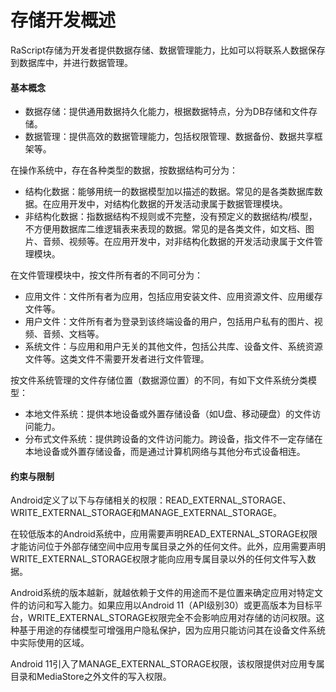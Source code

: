 # 存储开发概述

RaScript存储为开发者提供数据存储、数据管理能力，比如可以将联系人数据保存到数据库中，并进行数据管理。

#### 基本概念

* 数据存储：提供通用数据持久化能力，根据数据特点，分为DB存储和文件存储。
* 数据管理：提供高效的数据管理能力，包括权限管理、数据备份、数据共享框架等。

在操作系统中，存在各种类型的数据，按数据结构可分为：

* 结构化数据：能够用统一的数据模型加以描述的数据。常见的是各类数据库数据。在应用开发中，对结构化数据的开发活动隶属于数据管理模块。
* 非结构化数据：指数据结构不规则或不完整，没有预定义的数据结构/模型，不方便用数据库二维逻辑表来表现的数据。常见的是各类文件，如文档、图片、音频、视频等。在应用开发中，对非结构化数据的开发活动隶属于文件管理模块。

在文件管理模块中，按文件所有者的不同可分为：

* 应用文件：文件所有者为应用，包括应用安装文件、应用资源文件、应用缓存文件等。
* 用户文件：文件所有者为登录到该终端设备的用户，包括用户私有的图片、视频、音频、文档等。
* 系统文件：与应用和用户无关的其他文件，包括公共库、设备文件、系统资源文件等。这类文件不需要开发者进行文件管理。

按文件系统管理的文件存储位置（数据源位置）的不同，有如下文件系统分类模型：

* 本地文件系统：提供本地设备或外置存储设备（如U盘、移动硬盘）的文件访问能力。
* 分布式文件系统：提供跨设备的文件访问能力。跨设备，指文件不一定存储在本地设备或外置存储设备，而是通过计算机网络与其他分布式设备相连。

#### 约束与限制

Android定义了以下与存储相关的权限：READ\_EXTERNAL\_STORAGE、WRITE\_EXTERNAL\_STORAGE和MANAGE\_EXTERNAL\_STORAGE。

在较低版本的Android系统中，应用需要声明READ\_EXTERNAL\_STORAGE权限才能访问位于外部存储空间中应用专属目录之外的任何文件。此外，应用需要声明WRITE\_EXTERNAL\_STORAGE权限才能向应用专属目录以外的任何文件写入数据。

Android系统的版本越新，就越依赖于文件的用途而不是位置来确定应用对特定文件的访问和写入能力。如果应用以Android 11（API级别30）或更高版本为目标平台，WRITE\_EXTERNAL\_STORAGE权限完全不会影响应用对存储的访问权限。这种基于用途的存储模型可增强用户隐私保护，因为应用只能访问其在设备文件系统中实际使用的区域。

Android 11引入了MANAGE\_EXTERNAL\_STORAGE权限，该权限提供对应用专属目录和MediaStore之外文件的写入权限。

